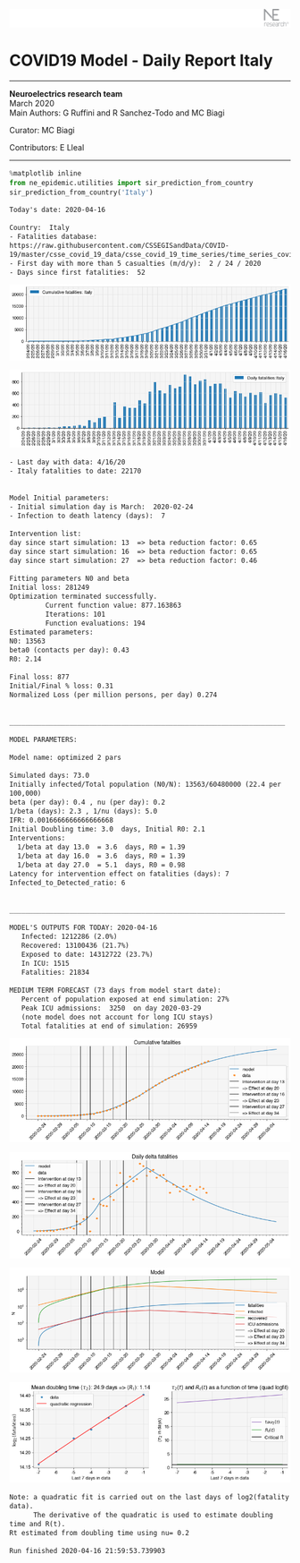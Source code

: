 ![](./images/logo.png)
# COVID19 Model - Daily Report Italy

---

**Neuroelectrics research team**  
March 2020  
Main Authors: G Ruffini and R Sanchez-Todo and MC Biagi

Curator: MC Biagi

Contributors: E Lleal

---


```python
%matplotlib inline
from ne_epidemic.utilities import sir_prediction_from_country
sir_prediction_from_country('Italy')
```

    Today's date: 2020-04-16 
    
    Country:  Italy
    - Fatalities database:  https://raw.githubusercontent.com/CSSEGISandData/COVID-19/master/csse_covid_19_data/csse_covid_19_time_series/time_series_covid19_deaths_global.csv
    - First day with more than 5 casualties (m/d/y):  2 / 24 / 2020
    - Days since first fatalities:  52



![png](02%20-%20Daily_Report_Italy_files/02%20-%20Daily_Report_Italy_1_1.png)



![png](02%20-%20Daily_Report_Italy_files/02%20-%20Daily_Report_Italy_1_2.png)


    - Last day with data: 4/16/20
    - Italy fatalities to date: 22170
     
    
    Model Initial parameters:
    - Initial simulation day is March:  2020-02-24
    - Infection to death latency (days):  7
    
    Intervention list:
    day since start simulation: 13  => beta reduction factor: 0.65
    day since start simulation: 16  => beta reduction factor: 0.65
    day since start simulation: 27  => beta reduction factor: 0.46
    
    Fitting parameters N0 and beta
    Initial loss: 281249
    Optimization terminated successfully.
             Current function value: 877.163863
             Iterations: 101
             Function evaluations: 194
    Estimated parameters:
    N0: 13563
    beta0 (contacts per day): 0.43
    R0: 2.14
    
    Final loss: 877
    Initial/Final % loss: 0.31
    Normalized Loss (per million persons, per day) 0.274 
    
    
    _____________________________________________________________________
     
    MODEL PARAMETERS:
    
    Model name: optimized 2 pars
    
    Simulated days: 73.0
    Initially infected/Total population (N0/N): 13563/60480000 (22.4 per 100,000)
    beta (per day): 0.4 , nu (per day): 0.2
    1/beta (days): 2.3 , 1/nu (days): 5.0
    IFR: 0.0016666666666666668
    Initial Doubling time: 3.0  days, Initial R0: 2.1
    Interventions:
      1/beta at day 13.0  = 3.6  days, R0 = 1.39
      1/beta at day 16.0  = 3.6  days, R0 = 1.39
      1/beta at day 27.0  = 5.1  days, R0 = 0.98
    Latency for intervention effect on fatalities (days): 7
    Infected_to_Detected_ratio: 6
    
    
    _____________________________________________________________________
    
    MODEL'S OUTPUTS FOR TODAY: 2020-04-16
       Infected: 1212286 (2.0%)
       Recovered: 13100436 (21.7%)
       Exposed to date: 14312722 (23.7%)
       In ICU: 1515
       Fatalities: 21834
     
    MEDIUM TERM FORECAST (73 days from model start date): 
       Percent of population exposed at end simulation: 27%
       Peak ICU admissions:  3250  on day 2020-03-29
       (note model does not account for long ICU stays)
       Total fatalities at end of simulation: 26959



![png](02%20-%20Daily_Report_Italy_files/02%20-%20Daily_Report_Italy_1_4.png)



![png](02%20-%20Daily_Report_Italy_files/02%20-%20Daily_Report_Italy_1_5.png)



![png](02%20-%20Daily_Report_Italy_files/02%20-%20Daily_Report_Italy_1_6.png)


     



![png](02%20-%20Daily_Report_Italy_files/02%20-%20Daily_Report_Italy_1_8.png)


    Note: a quadratic fit is carried out on the last days of log2(fatality data).
          The derivative of the quadratic is used to estimate doubling time and R(t).
    Rt estimated from doubling time using nu= 0.2
    
    Run finished 2020-04-16 21:59:53.739903



```python

```
